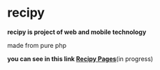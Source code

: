 # recipy
**recipy is project of web and mobile technology**

made from pure php 

**you can see in this link [Recipy Pages](https://webserv.kmitl.ac.th/ite60010465/recipy/)**(in progress)
